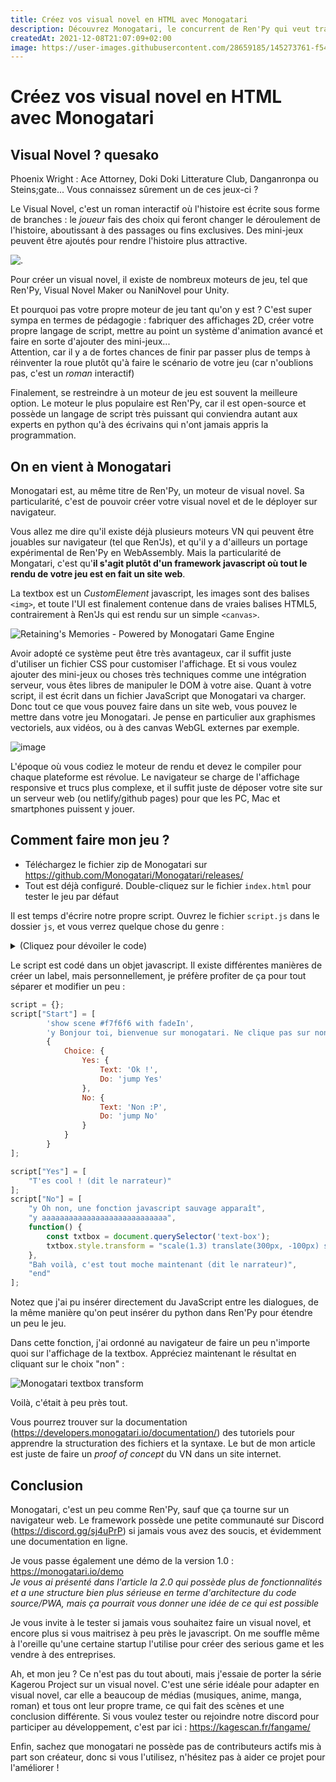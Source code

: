 ```yaml
---
title: Créez vos visual novel en HTML avec Monogatari
description: Découvrez Monogatari, le concurrent de Ren'Py qui veut transformer votre visual novel en site web !
createdAt: 2021-12-08T21:07:09+02:00
image: https://user-images.githubusercontent.com/28659185/145273761-f549bb86-ebca-4cad-8e36-0457785505e2.png
---
```


# Créez vos visual novel en HTML avec Monogatari

## Visual Novel ? quesako

Phoenix Wright : Ace Attorney, Doki Doki Litterature Club, Danganronpa ou Steins;gate... Vous connaissez sûrement un de ces jeux-ci ?

Le Visual Novel, c'est un roman interactif où l'histoire est écrite sous forme de branches : le *joueur* fais des choix qui feront changer le déroulement de l'histoire, aboutissant à des passages ou fins exclusives.
Des mini-jeux peuvent être ajoutés pour rendre l'histoire plus attractive.

![.](https://upload.wikimedia.org/wikipedia/commons/thumb/3/3a/Wikipe-tan_Visual_Novel_School_French_%28Ren%27Py%29.png/555px-Wikipe-tan_Visual_Novel_School_French_%28Ren%27Py%29.png)

Pour créer un visual novel, il existe de nombreux moteurs de jeu, tel que Ren'Py, Visual Novel Maker ou NaniNovel pour Unity.

Et pourquoi pas votre propre moteur de jeu tant qu'on y est ? C'est super sympa en termes de pédagogie : fabriquer des affichages 2D, créer votre propre langage de script, mettre au point un système d'animation avancé et faire en sorte d'ajouter des mini-jeux...  
Attention, car il y a de fortes chances de finir par passer plus de temps à réinventer la roue plutôt qu'à faire le scénario de votre jeu (car n'oublions pas, c'est un *roman* interactif)

Finalement, se restreindre à un moteur de jeu est souvent la meilleure option. Le moteur le plus populaire est Ren'Py, car il est open-source et possède un langage de script très puissant qui conviendra autant aux experts en python qu'à des écrivains qui n'ont jamais appris la programmation.

## On en vient à Monogatari

Monogatari est, au même titre de Ren'Py, un moteur de visual novel. Sa particularité, c'est de pouvoir créer votre visual novel et de le déployer sur navigateur.

Vous allez me dire qu'il existe déjà plusieurs moteurs VN qui peuvent être jouables sur navigateur (tel que Ren'Js), et qu'il y a d'ailleurs un portage expérimental de Ren'Py en WebAssembly. Mais la particularité de Mongatari, c'est qu'**il s'agit plutôt d'un framework javascript où tout le rendu de votre jeu est en fait un site web**.

La textbox est un *CustomElement* javascript, les images sont des balises `<img>`, et toute l'UI est finalement contenue dans de vraies balises HTML5, contrairement à Ren'Js qui est rendu sur un simple `<canvas>`.

![Retaining's Memories - Powered by Monogatari Game Engine](https://user-images.githubusercontent.com/28659185/145273761-f549bb86-ebca-4cad-8e36-0457785505e2.png)

Avoir adopté ce système peut être très avantageux, car il suffit juste d'utiliser un fichier CSS pour customiser l'affichage. Et si vous voulez ajouter des mini-jeux ou choses très techniques comme une intégration serveur, vous êtes libres de manipuler le DOM à votre aise. Quant à votre script, il est écrit dans un fichier JavaScript que Monogatari va charger. Donc tout ce que vous pouvez faire dans un site web, vous pouvez le mettre dans votre jeu Monogatari.
Je pense en particulier aux graphismes vectoriels, aux vidéos, ou à des canvas WebGL externes par exemple.

![image](https://user-images.githubusercontent.com/28659185/145275617-3e110942-d969-4f54-bbe4-03f38270d488.png)

L'époque où vous codiez le moteur de rendu et devez le compiler pour chaque plateforme est révolue. Le navigateur se charge de l'affichage responsive et trucs plus complexe, et il suffit juste de déposer votre site sur un serveur web (ou netlify/github pages) pour que les PC, Mac et smartphones puissent y jouer.

## Comment faire mon jeu ?

* Téléchargez le fichier zip de Monogatari sur https://github.com/Monogatari/Monogatari/releases/
* Tout est déjà configuré. Double-cliquez sur le fichier `index.html` pour tester le jeu par défaut

Il est temps d'écrire notre propre script. Ouvrez le fichier `script.js` dans le dossier `js`, et vous verrez quelque chose du genre :

<details>
<summary> (Cliquez pour dévoiler le code) </summary>

```js
monogatari.script ({
	// The game starts here.
	'Start': [
		'show scene #f7f6f6 with fadeIn',
		'show notification Welcome',
		{
			'Input': {
				'Text': 'What is your name?',
				'Validation': (input) => input.trim().length > 0,
				'Save': function (input) {
					this.storage ({player: {name: input}});
					return true;
				},
				'Revert': function () {
					this.storage ({player: {name: ''}});
				},
				'Warning': 'You must enter a name!'
			}
		},
		'y Hi {{player.name}} Welcome to Monogatari!',
		{
			'Choice': {
				'Dialog': 'y Have you already read some documentation?',
				'Yes': {
					'Text': 'Yes',
					'Do': 'jump Yes'
				},
				'No': {
					'Text': 'No',
					'Do': 'jump No'
				}
			}
		}
	],
	'Yes': [
		'y Thats awesome!',
		'y Then you are ready to go ahead and create an amazing Game!',
		'y I can’t wait to see what story you’ll tell!',
		'end'
	],
	'No': [
		'y You can do it now.',
		'show message Help',
		'y Go ahead and create an amazing Game!',
		'y I can’t wait to see what story you’ll tell!',
		'end'
	]
});
```

</details>


Le script est codé dans un objet javascript. Il existe différentes manières de créer un label, mais personnellement, je préfère profiter de ça pour tout séparer et modifier un peu :

```js
script = {};
script["Start"] = [
		'show scene #f7f6f6 with fadeIn',
		'y Bonjour toi, bienvenue sur monogatari. Ne clique pas sur non.',
		{
			Choice: {
				Yes: {
					Text: 'Ok !',
					Do: 'jump Yes'
				},
				No: {
					Text: 'Non :P',
					Do: 'jump No'
				}
			}
		}
];
```
```js
script["Yes"] = [
	"T'es cool ! (dit le narrateur)"
];
script["No"] = [
	"y Oh non, une fonction javascript sauvage apparaît",
	"y aaaaaaaaaaaaaaaaaaaaaaaaaaaa",
	function() {
		const txtbox = document.querySelector('text-box');
		txtbox.style.transform = "scale(1.3) translate(300px, -100px) skew(53deg, -14deg)";
	},
	"Bah voilà, c'est tout moche maintenant (dit le narrateur)",
	"end"
];
```

Notez que j'ai pu insérer directement du JavaScript entre les dialogues, de la même manière qu'on peut insérer du python dans Ren'Py pour étendre un peu le jeu.

Dans cette fonction, j'ai ordonné au navigateur de faire un peu n'importe quoi sur l'affichage de la textbox. Appréciez maintenant le résultat en cliquant sur le choix "non" :

![Monogatari textbox transform](https://user-images.githubusercontent.com/28659185/145269841-fb8209bd-0c39-41f5-8ccd-deb86a3617d9.png)

Voilà, c'était à peu près tout.

Vous pourrez trouver sur la documentation (https://developers.monogatari.io/documentation/) des tutoriels pour apprendre la structuration des fichiers et la syntaxe. Le but de mon article est juste de faire un *proof of concept* du VN dans un site internet.

## Conclusion

Monogatari, c'est un peu comme Ren'Py, sauf que ça tourne sur un navigateur web. Le framework possède une petite communauté sur Discord (https://discord.gg/sj4uPrP) si jamais vous avez des soucis, et évidemment une documentation en ligne.

Je vous passe également une démo de la version 1.0 : https://monogatari.io/demo  
*Je vous ai présenté dans l'article la 2.0 qui possède plus de fonctionnalités et a une structure bien plus sérieuse en terme d'architecture du code source/PWA, mais ça pourrait vous donner une idée de ce qui est possible*  

Je vous invite à le tester si jamais vous souhaitez faire un visual novel, et encore plus si vous maitrisez à peu près le javascript. On me souffle même à l'oreille qu'une certaine startup l'utilise pour créer des serious game et les vendre à des entreprises.

Ah, et mon jeu ? Ce n'est pas du tout abouti, mais j'essaie de porter la série Kagerou Project sur un visual novel. C'est une série idéale pour adapter en visual novel, car elle a beaucoup de médias (musiques, anime, manga, roman) et tous ont leur propre trame, ce qui fait des scènes et une conclusion différente.
Si vous voulez tester ou rejoindre notre discord pour participer au développement, c'est par ici : https://kagescan.fr/fangame/

Enfin, sachez que monogatari ne possède pas de contributeurs actifs mis à part son créateur, donc si vous l'utilisez, n'hésitez pas à aider ce projet pour l'améliorer !
